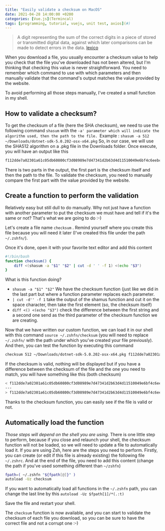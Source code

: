 ```yaml
---
title: "Easily validate a checksum on MacOS"
date: 2021-04-28 14:00:00 +0200
categories: [Vue.js](Termincal)
tags: [programming, tutorial, vuejs, unit test, axios](#)
---
```

> A digit representing the sum of the correct digits in a piece of stored or transmitted digital data, against which later comparisons can be made to detect errors in the data.  [lexico](#)

When you download a file, you usually encounter a checksum value to help you check that the file you've downloaded has not been altered, but I'm thinking that checking this value is never straightforward.
You need to remember which command to use with which parameters and then manually validate that the command's output matches the value provided by the website.

To avoid performing all those steps manually, I've created a small function in my shell.

## How to validate a checksum?
To get the checksum of a file (here the SHA checksum), we need to use the following command `shasum` with the `-a' parameter which will indicate the algorithm used, then the path to the file.
`Example : 
`shasum -a 512 ~/Downloads/dotnet-sdk-5.0.202-osx-x64.pkg`
So, in our case, we will use the SHA512 algorithm on a .pkg file in the Downloads folder.
Once execute, you will have an output like this
```bash
f112dde7a02301a61c05db60800cf3d08989e7d47341d2b63d4d11510049e6bf4c6eebcbf70c767740618e7df0b51d831c8f327c55fb672e28e536de19d569a0  /Users/cedric/Downloads/dotnet-sdk-5.0.202-osx-x64.pkg
```
There is two parts in the output, the first part is the checksum itself and then the path to the file.
To validate the checksum, you need to manually compare the first part with the value provided by the website.

## Create a function to perform the validation
Relatively easy but still dull to do manually. 
Why not just have a function with another parameter to put the checksum we must have and tell if it's the same or not?
That's what we are going to do :-)

Let's create a file name `checksum` . Remind yourself where you create this file because you will need it later (I've created this file under the path `~/.zshfn/`). 

Once it's done, open it with your favorite text editor and add this content

```bash
#!/bin/bash
function checksum() {
    diff <(shasum -a "$1" "$2" | cut -d ' ' -f 1) <(echo "$3")
}
```

What is this function doing?
- `shasum -a "$1" "$2"` We have the checksum function (just like we did in the last part but where a function parameter replaces each parameter.
- `| cut -d'' -f 1` take the output of the shamus function and cut it on the space character, then take the first element (so, the checksum itself)
- `diff <() <(echo "$3")` check the difference between the first string and a second one send as the third parameter of the checksum function we are creating.

Now that we have written our custom function, we can load it in our shell with this command `source ~/.zshfn/checksum` (you will need to replace `~/.zshfn/` with the path under which you've created your file previously).
And then, you can test the function by executing this command
```bash
checksum 512 ~/Downloads/dotnet-sdk-5.0.202-osx-x64.pkg f112dde7a02301a61c05db60800cf3d08989e7d47341d2b63d4d11510049e6bf4c6eebcbf70c767740618e7df0b51d831c8f327c55fb672e28e536de19d569a0
```
If the checksum is valid, nothing will be displayed but if you have a difference between the checksum of the file and the one you need to match, you will have something like this (both checksum)
```bash
< f112dde7a02301a61c05db60800cf3d08989e7d47341d2b63d4d11510049e6bf4c6eebcbf70c767740618e7df0b51d831c8f327c55fb672e28e536de19d569a0
---
> f112dde7a02301a61c05db60800cf3d08989e7d47341d2b63d4d11510049e6bf4c6eebcbf70c767740618e7df0b51d831c8f327c55fb672e28e536de19d569ae
```
Thanks to the checksum function, you can easily see if the file is valid or not. 

## Automatically load the function
_Those steps will depend on the shell you are using._
There is one little step to perform, because if you close and relaunch your shell, the checksum function will not be loaded, so we will need to update a file to automatically load it.
If you are using Zsh, here are the steps you need to perform.
Firstly, you can create (or edit if this file is already existing) the following file `~/.zshrc`.
And at the end of the file, you need to add this content (change the path if you've used something different than `~/zshfn`)
```bash
fpath=( ~/.zshfn "${fpath[@]}" )
autoload -Uz checksum
```

If you want to automatically load all functions in the `~/.zshfn` path, you can change the last line by this `autoload -Uz $fpath[1]/*(.:t)`

Save the file and restart your shell.

The `checksum` function is now available, and you can start to validate the checksum of each file you download, so you can be sure to have the correct file and not a corrupt one :-) 
